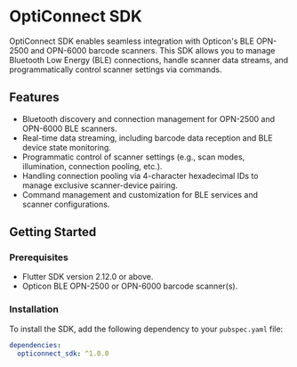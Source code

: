 # OptiConnect SDK

OptiConnect SDK enables seamless integration with Opticon's BLE OPN-2500 and OPN-6000 barcode scanners. This SDK allows you to manage Bluetooth Low Energy (BLE) connections, handle scanner data streams, and programmatically control scanner settings via commands.

## Features
- Bluetooth discovery and connection management for OPN-2500 and OPN-6000 BLE scanners.
- Real-time data streaming, including barcode data reception and BLE device state monitoring.
- Programmatic control of scanner settings (e.g., scan modes, illumination, connection pooling, etc.).
- Handling connection pooling via 4-character hexadecimal IDs to manage exclusive scanner-device pairing.
- Command management and customization for BLE services and scanner configurations.

## Getting Started

### Prerequisites
- Flutter SDK version 2.12.0 or above.
- Opticon BLE OPN-2500 or OPN-6000 barcode scanner(s).

### Installation

To install the SDK, add the following dependency to your `pubspec.yaml` file:

```yaml
dependencies:
  opticonnect_sdk: ^1.0.0
